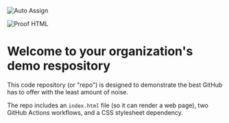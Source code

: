 ![Auto Assign](https://github.com/Test-coach/demo-repository/actions/workflows/auto-assign.yml/badge.svg)

![Proof HTML](https://github.com/Test-coach/demo-repository/actions/workflows/proof-html.yml/badge.svg)

# Welcome to your organization's demo respository
This code repository (or "repo") is designed to demonstrate the best GitHub has to offer with the least amount of noise.

The repo includes an `index.html` file (so it can render a web page), two GitHub Actions workflows, and a CSS stylesheet dependency.
